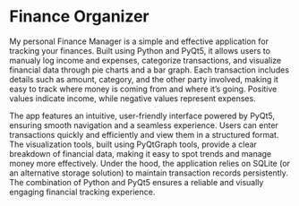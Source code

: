 # Finance Organizer
My personal Finance Manager is a simple and effective application for tracking your finances. Built using Python and PyQt5, it allows users to manualy log income and expenses, categorize transactions, and visualize financial data through pie charts and a bar graph. Each transaction includes details such as amount, category, and the other party involved, making it easy to track where money is coming from and where it’s going. Positive values indicate income, while negative values represent expenses.

The app features an intuitive, user-friendly interface powered by PyQt5, ensuring smooth navigation and a seamless experience. Users can enter transactions quickly and efficiently and view them in a structured format. The visualization tools, built using PyQtGraph tools, provide a clear breakdown of financial data, making it easy to spot trends and manage money more effectively. Under the hood, the application relies on SQLite (or an alternative storage solution) to maintain transaction records persistently. The combination of Python and PyQt5 ensures a reliable and visually engaging financial tracking experience.

